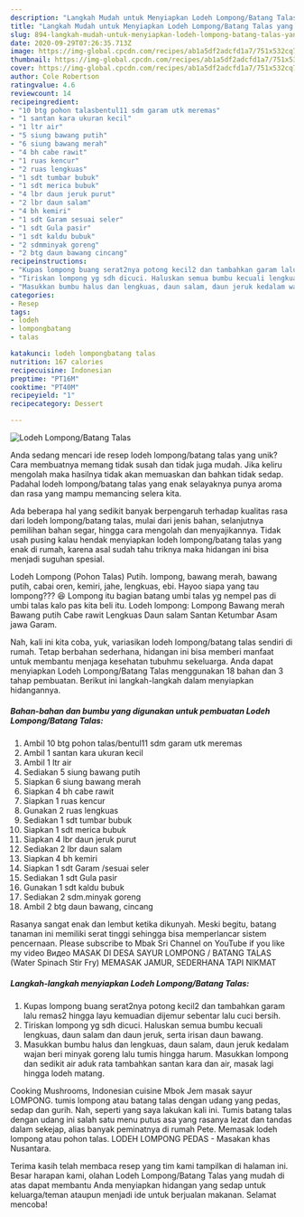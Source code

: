 ```yaml
---
description: "Langkah Mudah untuk Menyiapkan Lodeh Lompong/Batang Talas yang Menggugah Selera"
title: "Langkah Mudah untuk Menyiapkan Lodeh Lompong/Batang Talas yang Menggugah Selera"
slug: 894-langkah-mudah-untuk-menyiapkan-lodeh-lompong-batang-talas-yang-menggugah-selera
date: 2020-09-29T07:26:35.713Z
image: https://img-global.cpcdn.com/recipes/ab1a5df2adcfd1a7/751x532cq70/lodeh-lompongbatang-talas-foto-resep-utama.jpg
thumbnail: https://img-global.cpcdn.com/recipes/ab1a5df2adcfd1a7/751x532cq70/lodeh-lompongbatang-talas-foto-resep-utama.jpg
cover: https://img-global.cpcdn.com/recipes/ab1a5df2adcfd1a7/751x532cq70/lodeh-lompongbatang-talas-foto-resep-utama.jpg
author: Cole Robertson
ratingvalue: 4.6
reviewcount: 14
recipeingredient:
- "10 btg pohon talasbentul11 sdm garam utk meremas"
- "1 santan kara ukuran kecil"
- "1 ltr air"
- "5 siung bawang putih"
- "6 siung bawang merah"
- "4 bh cabe rawit"
- "1 ruas kencur"
- "2 ruas lengkuas"
- "1 sdt tumbar bubuk"
- "1 sdt merica bubuk"
- "4 lbr daun jeruk purut"
- "2 lbr daun salam"
- "4 bh kemiri"
- "1 sdt Garam sesuai seler"
- "1 sdt Gula pasir"
- "1 sdt kaldu bubuk"
- "2 sdmminyak goreng"
- "2 btg daun bawang cincang"
recipeinstructions:
- "Kupas lompong buang serat2nya potong kecil2 dan tambahkan garam lalu remas2 hingga layu kemuadian dijemur sebentar lalu cuci bersih."
- "Tiriskan lompong yg sdh dicuci. Haluskan semua bumbu kecuali lengkuas, daun salam dan daun jeruk, serta irisan daun bawang."
- "Masukkan bumbu halus dan lengkuas, daun salam, daun jeruk kedalam wajan beri minyak goreng lalu tumis hingga harum. Masukkan lompong dan sedikit air aduk rata tambahkan santan kara dan air, masak lagi hingga lodeh matang."
categories:
- Resep
tags:
- lodeh
- lompongbatang
- talas

katakunci: lodeh lompongbatang talas 
nutrition: 167 calories
recipecuisine: Indonesian
preptime: "PT16M"
cooktime: "PT40M"
recipeyield: "1"
recipecategory: Dessert

---
```



![Lodeh Lompong/Batang Talas](https://img-global.cpcdn.com/recipes/ab1a5df2adcfd1a7/751x532cq70/lodeh-lompongbatang-talas-foto-resep-utama.jpg)

Anda sedang mencari ide resep lodeh lompong/batang talas yang unik? Cara membuatnya memang tidak susah dan tidak juga mudah. Jika keliru mengolah maka hasilnya tidak akan memuaskan dan bahkan tidak sedap. Padahal lodeh lompong/batang talas yang enak selayaknya punya aroma dan rasa yang mampu memancing selera kita.

Ada beberapa hal yang sedikit banyak berpengaruh terhadap kualitas rasa dari lodeh lompong/batang talas, mulai dari jenis bahan, selanjutnya pemilihan bahan segar, hingga cara mengolah dan menyajikannya. Tidak usah pusing kalau hendak menyiapkan lodeh lompong/batang talas yang enak di rumah, karena asal sudah tahu triknya maka hidangan ini bisa menjadi suguhan spesial.

Lodeh Lompong (Pohon Talas) Putih. lompong, bawang merah, bawang putih, cabai oren, kemiri, jahe, lengkuas, ebi. Hayoo siapa yang tau lompong??? 😆 Lompong itu bagian batang umbi talas yg nempel pas di umbi talas kalo pas kita beli itu. Lodeh lompong: Lompong Bawang merah Bawang putih Cabe rawit Lengkuas Daun salam Santan Ketumbar Asam jawa Garam.


Nah, kali ini kita coba, yuk, variasikan lodeh lompong/batang talas sendiri di rumah. Tetap berbahan sederhana, hidangan ini bisa memberi manfaat untuk membantu menjaga kesehatan tubuhmu sekeluarga. Anda dapat menyiapkan Lodeh Lompong/Batang Talas menggunakan 18 bahan dan 3 tahap pembuatan. Berikut ini langkah-langkah dalam menyiapkan hidangannya.

<!--inarticleads1-->

##### Bahan-bahan dan bumbu yang digunakan untuk pembuatan Lodeh Lompong/Batang Talas:

1. Ambil 10 btg pohon talas/bentul11 sdm garam utk meremas
1. Ambil 1 santan kara ukuran kecil
1. Ambil 1 ltr air
1. Sediakan 5 siung bawang putih
1. Siapkan 6 siung bawang merah
1. Siapkan 4 bh cabe rawit
1. Siapkan 1 ruas kencur
1. Gunakan 2 ruas lengkuas
1. Sediakan 1 sdt tumbar bubuk
1. Siapkan 1 sdt merica bubuk
1. Siapkan 4 lbr daun jeruk purut
1. Sediakan 2 lbr daun salam
1. Siapkan 4 bh kemiri
1. Siapkan 1 sdt Garam /sesuai seler
1. Sediakan 1 sdt Gula pasir
1. Gunakan 1 sdt kaldu bubuk
1. Sediakan 2 sdm.minyak goreng
1. Ambil 2 btg daun bawang, cincang


Rasanya sangat enak dan lembut ketika dikunyah. Meski begitu, batang tanaman ini memiliki serat tinggi sehingga bisa memperlancar sistem pencernaan. Please subscribe to Mbak Sri Channel on YouTube if you like my video Видео MASAK DI DESA SAYUR LOMPONG / BATANG TALAS (Water Spinach Stir Fry) MEMASAK JAMUR, SEDERHANA TAPI NIKMAT 

<!--inarticleads2-->

##### Langkah-langkah menyiapkan Lodeh Lompong/Batang Talas:

1. Kupas lompong buang serat2nya potong kecil2 dan tambahkan garam lalu remas2 hingga layu kemuadian dijemur sebentar lalu cuci bersih.
1. Tiriskan lompong yg sdh dicuci. Haluskan semua bumbu kecuali lengkuas, daun salam dan daun jeruk, serta irisan daun bawang.
1. Masukkan bumbu halus dan lengkuas, daun salam, daun jeruk kedalam wajan beri minyak goreng lalu tumis hingga harum. Masukkan lompong dan sedikit air aduk rata tambahkan santan kara dan air, masak lagi hingga lodeh matang.


Cooking Mushrooms, Indonesian cuisine Mbok Jem masak sayur LOMPONG. tumis lompong atau batang talas dengan udang yang pedas, sedap dan gurih. Nah, seperti yang saya lakukan kali ini. Tumis batang talas dengan udang ini salah satu menu putus asa yang rasanya lezat dan tandas dalam sekejap, alias banyak peminatnya di rumah Pete. Memasak lodeh lompong atau pohon talas. LODEH LOMPONG PEDAS - Masakan khas Nusantara. 

Terima kasih telah membaca resep yang tim kami tampilkan di halaman ini. Besar harapan kami, olahan Lodeh Lompong/Batang Talas yang mudah di atas dapat membantu Anda menyiapkan hidangan yang sedap untuk keluarga/teman ataupun menjadi ide untuk berjualan makanan. Selamat mencoba!
